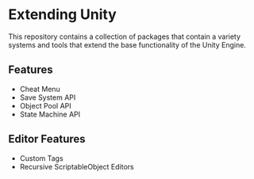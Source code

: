 # Extending Unity

This repository contains a collection of packages that contain a variety systems and tools that extend the base functionality of the Unity Engine.

## Features
- Cheat Menu
- Save System API
- Object Pool API
- State Machine API

## Editor Features
- Custom Tags
- Recursive ScriptableObject Editors


